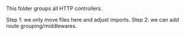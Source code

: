This folder groups all HTTP controllers.

Step 1: we only move files here and adjust imports.
Step 2: we can add route grouping/middlewares.

